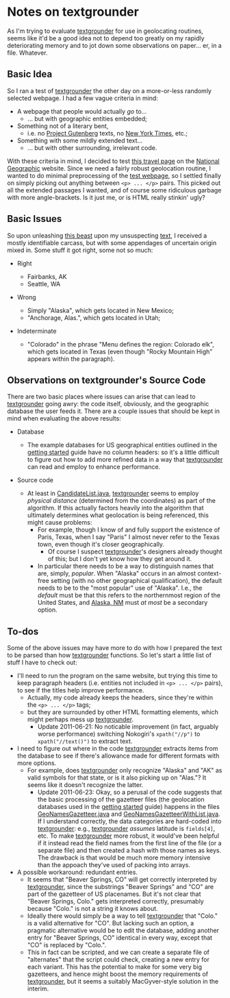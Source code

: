 Notes on textgrounder
=====================

As I'm trying to evaluate [textgrounder][tg] for use in geolocating routines, seems like it'd be a good idea not to depend too greatly on my rapidly deteriorating memory and to jot down some observations on paper... er, in a file.  Whatever.

Basic Idea
------------

So I ran a test of [textgrounder][tg] the other day on a more-or-less randomly selected webpage.  I had a few vague criteria in mind:

* A webpage that people would actually _go_ to...
    * ... but with geographic entities embedded;
* Something not of a literary bent,
    * i.e. no [Project Gutenberg][pg] texts, no [New York Times][nyt], etc.;
* Something with some mildly extended text...
    * ... but with other surrounding, irrelevant code.

With these criteria in mind, I decided to test [this travel page][test] on the [National Geographic][natgeo] website.  Since we need a fairly robust geolocation routine, I wanted to do minimal preprocessing of the [test webpage][test], so I settled finally on simply picking out anything between `<p> ... </p>` pairs.  This picked out all the extended passages I wanted, and of course some ridiculous garbage with more angle-brackets.  Is it just me, or is HTML really stinkin' ugly?

Basic Issues
------------

So upon unleashing [this beast][tg] upon my unsuspecting [text][test], I received a mostly identifiable carcass, but with some appendages of uncertain origin mixed in.  Some stuff it got right, some not so much:

* Right
    * Fairbanks, AK
    * Seattle, WA

* Wrong
    * Simply "Alaska", which gets located in New Mexico;
    * "Anchorage, Alas.", which gets located in Utah;

* Indeterminate
    * "Colorado" in the phrase "Menu defines the region: Colorado elk", which gets located in Texas (even though "Rocky Mountain High" appears within the paragraph).


Observations on textgrounder's Source Code
------------------------------------------

There are two basic places where issues can arise that can lead to [textgrounder][tg] going awry: the code itself, obviously, and the geographic database the user feeds it.  There are a couple issues that should be kept in mind when evaluating the above results:

* Database
    * The example databases for US geographical entities outlined in the [getting started][gs] guide have no column headers: so it's a little difficult to figure out how to add more refined data in a way that [textgrounder][tg] can read and employ to enhance performance.

* Source code
    * At least in [CandidateList.java][cl], [textgrounder][tg] seems to employ _physical distance_ (determined from the coordinates) as part of the algorithm.  If this actually factors heavily into the algorithm that ultimately determines what geolocation is being referenced, this might cause problems:
        * For example, though I know of and fully support the existence of Paris, Texas, when I say "Paris" I almost never refer to the Texas town, even though it's closer geographically.
            * Of course I suspect [textgrounder][tg]'s designers already thought of this; but I don't yet know how they get around it.
        * In particular there needs to be a way to distinguish names that are, simply, _popular_.  When "Alaska" occurs in an almost context-free setting (with no other geographical qualification), the default needs to be to the "most popular" use of "Alaska".  I.e., the _default_ must be that this refers to the northernmost region of the United States, and [Alaska, NM][anm] must _at most_ be a secondary option.


To-dos
------

Some of the above issues may have more to do with how I prepared the text to be parsed than how [textgrounder][tg] functions.  So let's start a little list of stuff I have to check out:

*  I'll need to run the program on the same website, but trying this time to keep paragraph headers (i.e. entities not included in `<p> ... </p>` pairs), to see if the titles help improve performance.
    * Actually, my code already keeps the headers, since they're within the `<p> ... </p>` tags;
    * but they are surrounded by other HTML formatting elements, which might perhaps mess up [textgrounder][tg].
        * Update 2011-06-21: No noticable improvement (in fact, arguably worse performance) switching Nokogiri's `xpath("//p")` to `xpath("//text()")` to extract text.
* I need to figure out where in the code [textgrounder][tg] extracts items from the database to see if there's allowance made for different formats with more options.
    * For example, does [textgrounder][tg] only recognize "Alaska" and "AK" as valid symbols for that state, or is it also picking up on "Alas."?  It seems like it doesn't recognize the latter.
        * Update 2011-06-23: Okay, so a perusal of the code suggests that the basic processing of the gazetteer files (the geolocation databases used in the [getting started][gs] guide) happens in the files [GeoNamesGazetteer.java][gng] and [GeoNamesGazetteerWithList.java][gngl].  If I understand correctly, the data categories are hard-coded into [textgrounder][tg]: e.g., [textgrounder][tg] _assumes_ latitude is `fields[4]`, etc.  To make [textgrounder][tg] more robust, it would've been helpful if it instead read the field names from the first line of the file (or a separate file) and then created a hash with those names as keys.  The drawback is that would be much more memory intensive than the appoach they've used of packing into arrays.
* A possible workaround: redundant entries.
    * It seems that "Beaver Springs, CO" will get correctly interpreted by [textgrounder][tg], since the substrings "Beaver Springs" and "CO" are part of the gazetteer of US placenames.  But it's not clear that "Beaver Springs, Colo." gets interpreted correctly, presumably because "Colo." is not a string it knows about.
    * Ideally there would simply be a way to tell [textgrounder][tg] that "Colo." is a valid alternative for "CO".  But lacking such an option, a pragmatic alternative would be to edit the database, adding another entry for "Beaver Springs, CO" identical in every way, except that "CO" is replaced by "Colo.".
    * This in fact can be scripted, and we can create a separate file of "alternates" that the script could check, creating a new entry for each variant.  This has the potential to make for some very big gazetteers, and hence might boost the memory requirements of [textgrounder][tg], but it seems a suitably MacGyver-style solution in the interim.

[tg]: http://code.google.com/p/textgrounder/ "textgrounder wiki"
[pg]: http://www.gutenberg.org/wiki/Main_Page "Project Gutenberg homepage"
[nyt]: http://www.nytimes.com/ "New York Times"
[test]: http://travel.nationalgeographic.com/travel/hotels/2009/best-hotels-western-us/ "NatGeo test page"
[natgeo]: http://www.nationalgeographic.com/ "National Geographic"
[gs]: http://code.google.com/p/textgrounder/wiki/GettingStarted "textgrounder Getting Started guide"
[cl]: http://code.google.com/p/textgrounder/source/browse/src/main/java/opennlp/textgrounder/topo/gaz/CandidateList.java "CandidateList.java"
[gng]: http://code.google.com/p/textgrounder/source/browse/src/main/java/opennlp/textgrounder/topo/gaz/GeoNamesGazetteer.java "textgrounder file GeoNamesGazetteer.java"
[gngl]: http://code.google.com/p/textgrounder/source/browse/src/main/java/opennlp/textgrounder/topo/gaz/GeoNamesGazetteerWithList.java "textgrounder file GeoNamesGazetteerWithList.java"
[anm]: http://www.google.com/maphp?hl=en&tab=wl&q=alaska%2C%20new%20mexico "Alaska, New Mexico"